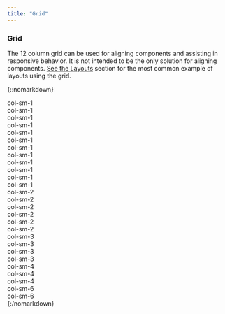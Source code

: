 ```yaml
---
title: "Grid"
---
```


<div class="pl-pattern">

<h3>Grid</h3>

The 12 column grid can be used for aligning components and assisting in responsive behavior. It is not intended to be the only solution for aligning components. [See the Layouts]({{site.baseurl}}/cf/style-guide/docs/foundation/layouts.html) section for the most common example of layouts using the grid.

{::nomarkdown}
<div class="pl-preview">
    <div class="container-fluid pl-grid-example">
        <div class="row">
            <div class="col-sm-1"><div>col-sm-1</div></div>
            <div class="col-sm-1"><div>col-sm-1</div></div>
            <div class="col-sm-1"><div>col-sm-1</div></div>
            <div class="col-sm-1"><div>col-sm-1</div></div>
            <div class="col-sm-1"><div>col-sm-1</div></div>
            <div class="col-sm-1"><div>col-sm-1</div></div>
            <div class="col-sm-1"><div>col-sm-1</div></div>
            <div class="col-sm-1"><div>col-sm-1</div></div>
            <div class="col-sm-1"><div>col-sm-1</div></div>
            <div class="col-sm-1"><div>col-sm-1</div></div>
            <div class="col-sm-1"><div>col-sm-1</div></div>
            <div class="col-sm-1"><div>col-sm-1</div></div>
        </div>
        <div class="row">
            <div class="col-sm-2"><div>col-sm-2</div></div>
            <div class="col-sm-2"><div>col-sm-2</div></div>
            <div class="col-sm-2"><div>col-sm-2</div></div>
            <div class="col-sm-2"><div>col-sm-2</div></div>
            <div class="col-sm-2"><div>col-sm-2</div></div>
            <div class="col-sm-2"><div>col-sm-2</div></div>
        </div>
        <div class="row">
            <div class="col-sm-3"><div>col-sm-3</div></div>
            <div class="col-sm-3"><div>col-sm-3</div></div>
            <div class="col-sm-3"><div>col-sm-3</div></div>
            <div class="col-sm-3"><div>col-sm-3</div></div>
        </div>
        <div class="row">
            <div class="col-sm-4"><div>col-sm-4</div></div>
            <div class="col-sm-4"><div>col-sm-4</div></div>
            <div class="col-sm-4"><div>col-sm-4</div></div>
        </div>
        <div class="row">
            <div class="col-sm-6"><div>col-sm-6</div></div>
            <div class="col-sm-6"><div>col-sm-6</div></div>
        </div>
    </div>
</div>
{:/nomarkdown}

</div>
